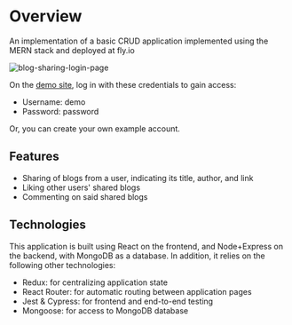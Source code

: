 # Overview

An implementation of a basic CRUD application implemented using the MERN stack and deployed at fly.io

![blog-sharing-login-page](https://user-images.githubusercontent.com/104338788/230449682-4994e446-eb21-417b-9e51-d83d1ef42c24.png)

On the [demo site](https://blog-sharing.fly.dev/), log in with these credentials to gain access:
  - Username: demo
  - Password: password

Or, you can create your own example account.

## Features
 - Sharing of blogs from a user, indicating its title, author, and link
 - Liking other users' shared blogs
 - Commenting on said shared blogs

## Technologies

This application is built using React on the frontend, and Node+Express on the backend, with MongoDB as a database.
In addition, it relies on the following other technologies:
 - Redux: for centralizing application state
 - React Router: for automatic routing between application pages
 - Jest & Cypress: for frontend and end-to-end testing
 - Mongoose: for access to MongoDB database
